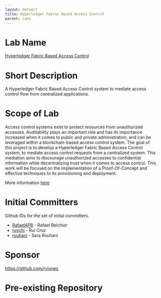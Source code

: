 ```yaml
---
layout: default
title: Hyperledger Fabric Based Access Control
parent: Labs
---
```

# Lab Name
[Hyperledger Fabric Based Access Control](https://github.com/hyperledger-labs/hyperledger-fabric-based-access-control)

# Short Description
A Hyperledger Fabric Based Access Control system to mediate access control flow from centralized applications.

# Scope of Lab
Access control systems exist to protect resources from unauthorized accesses. 
Auditability plays an important role and has its importance increased when it comes to public and private administration, and can be leveraged within a blockchain-based access control system. 
The goal of this project is to develop a Hyperledger Fabric Based Access Control system, to mediate access control requests from a centralized system. 
This mediation aims to discourage unauthorized accesses to confidential information while decentralizing trust when it comes to access control. 
This work will be focused on the implementation of a Proof-Of-Concept and effective techniques to its provisioning and deployment.

More information [here](https://wiki.hyperledger.org/display/INTERN/Hyperledger+Fabric+Based+Access+Control)
# Initial Committers
Github IDs for the set of initial committers.
- [RafaelAPB](https://github.com/RafaelAPB/) - Rafael Belchior
- [ruychi](https://github.com/ruychi) - Rui Cruz
- [rouhani](https://github.com/sara-rouhani) - Sara Rouhani

# Sponsor
https://github.com/ryjones

# Pre-existing Repository

